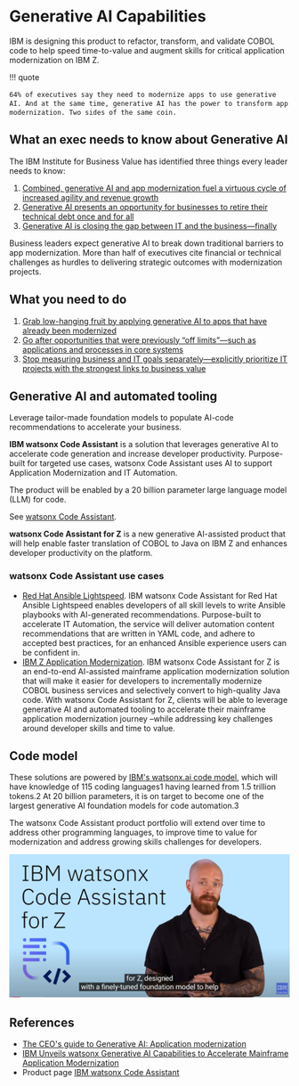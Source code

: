 # Generative AI Capabilities

IBM is designing this product to refactor, transform, and validate COBOL code to help speed time-to-value and augment skills for critical application modernization on IBM Z.

!!! quote

    64% of executives say they need to modernize apps to use generative AI. And at the same time, generative AI has the power to transform app modernization. Two sides of the same coin.

## What an exec needs to know about Generative AI

The IBM Institute for Business Value has identified three things every leader needs to know:

1. [Combined, generative AI and app modernization fuel a virtuous cycle of increased agility and revenue growth](https://www.ibm.com/thought-leadership/institute-business-value/en-us/report/ceo-generative-ai/application-modernization)
2. [Generative AI presents an opportunity for businesses to retire their technical debt once and for all](https://www.ibm.com/thought-leadership/institute-business-value/en-us/report/ceo-generative-ai/application-modernization)
3. [Generative AI is closing the gap between IT and the business—finally](https://www.ibm.com/thought-leadership/institute-business-value/en-us/report/ceo-generative-ai/application-modernization)

Business leaders expect generative AI to break down traditional barriers to app modernization. More than half of executives cite financial or technical challenges as hurdles to delivering strategic outcomes with modernization projects. 

## What you need to do

1. [Grab low-hanging fruit by applying generative AI to apps that have already been modernized](https://www.ibm.com/thought-leadership/institute-business-value/en-us/report/ceo-generative-ai/application-modernization)
2. [Go after opportunities that were previously “off limits”—such as applications and processes in core systems](https://www.ibm.com/thought-leadership/institute-business-value/en-us/report/ceo-generative-ai/application-modernization)
3. [Stop measuring business and IT goals separately—explicitly prioritize IT projects with the strongest links to business value](https://www.ibm.com/thought-leadership/institute-business-value/en-us/report/ceo-generative-ai/application-modernization)

## Generative AI and automated tooling

Leverage tailor-made foundation models to populate AI-code recommendations to accelerate your business.

**IBM watsonx Code Assistant** is a solution that leverages generative AI to accelerate code generation and increase developer productivity. Purpose-built for targeted use cases, watsonx Code Assistant uses AI to support Application Modernization and IT Automation.

The product will be enabled by a 20 billion parameter large language model (LLM) for code.

See [watsonx Code Assistant](https://www.ibm.com/products/watsonx-code-assistant).

**watsonx Code Assistant for Z** is a new generative AI-assisted product that will help enable faster translation of COBOL to Java on IBM Z and enhances developer productivity on the platform. 

### watsonx Code Assistant use cases

- [Red Hat Ansible Lightspeed](https://www.redhat.com/en/engage/ansible-lightspeed). IBM watsonx Code Assistant for Red Hat Ansible Lightspeed enables developers of all skill levels to write Ansible playbooks with AI-generated recommendations. Purpose-built to accelerate IT Automation, the service will deliver automation content recommendations that are written in YAML code, and adhere to accepted best practices, for an enhanced Ansible experience users can be confident in.
- [IBM Z Application Modernization](https://community.ibm.com/community/user/ibmz-and-linuxone/blogs/kyle-charlet/2023/08/22/harnessing-generative-ai-for-modernization). IBM watsonx Code Assistant for Z is an end-to-end AI-assisted mainframe application modernization solution that will make it easier for developers to incrementally modernize COBOL business services and selectively convert to high-quality Java code. With watsonx Code Assistant for Z, clients will be able to leverage generative AI and automated tooling to accelerate their mainframe application modernization journey –while addressing key challenges around developer skills and time to value.

## Code model

These solutions are powered by [IBM's watsonx.ai code model](https://www.ibm.com/products/watsonx-ai?_gl=1*o2ibgs*_ga*MjcxNzQwMjkzLjE2OTUzOTg4MjM.*_ga_FYECCCS21D*MTY5NTY1MjU0Mi40LjEuMTY5NTY1NDAwNS4wLjAuMA..), which will have knowledge of 115 coding languages1 having learned from 1.5 trillion tokens.2 At 20 billion parameters, it is on target to become one of the largest generative AI foundation models for code automation.3 

The watsonx Code Assistant product portfolio will extend over time to address other programming languages, to improve time to value for modernization and address growing skills challenges for developers.

[![watsonx video](./media/watsonxvideo.png)](https://youtu.be/FJr0iKXKr3M)

## References

- [The CEO's guide to Generative AI: Application modernization](https://www.ibm.com/thought-leadership/institute-business-value/en-us/report/ceo-generative-ai/application-modernization)
- [IBM Unveils watsonx Generative AI Capabilities to Accelerate Mainframe Application Modernization](https://newsroom.ibm.com/2023-08-22-IBM-Unveils-watsonx-Generative-AI-Capabilities-to-Accelerate-Mainframe-Application-Modernization)
- Product page [IBM watsonx Code Assistant](https://www.ibm.com/products/watsonx-code-assistant)